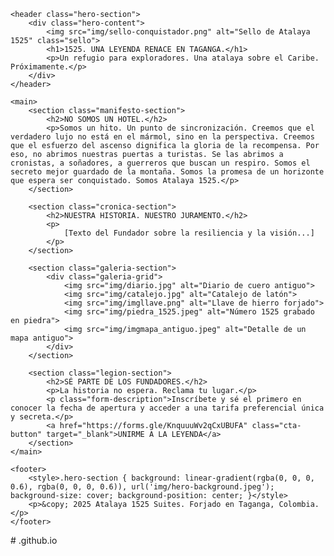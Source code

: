 <!DOCTYPE html>
<html lang="es">
<head>
    <meta charset="UTF-8">
    <meta name="viewport" content="width=device-width, initial-scale=1.0">
    <title>Atalaya 1525 Suites - Una Leyenda Renace</title>
    <link rel="stylesheet" href="style.css">
    <link rel="preconnect" href="https://fonts.googleapis.com">
    <link rel="preconnect" href="https://fonts.gstatic.com" crossorigin>
    <link href="https://fonts.googleapis.com/css2?family=EB+Garamond:ital,wght@0,400;0,700;1,400&display=swap" rel="stylesheet">
</head>
<body>

    <header class="hero-section">
        <div class="hero-content">
            <img src="img/sello-conquistador.png" alt="Sello de Atalaya 1525" class="sello">
            <h1>1525. UNA LEYENDA RENACE EN TAGANGA.</h1>
            <p>Un refugio para exploradores. Una atalaya sobre el Caribe. Próximamente.</p>
        </div>
    </header>

    <main>
        <section class="manifesto-section">
            <h2>NO SOMOS UN HOTEL.</h2>
            <p>Somos un hito. Un punto de sincronización. Creemos que el verdadero lujo no está en el mármol, sino en la perspectiva. Creemos que el esfuerzo del ascenso dignifica la gloria de la recompensa. Por eso, no abrimos nuestras puertas a turistas. Se las abrimos a cronistas, a soñadores, a guerreros que buscan un respiro. Somos el secreto mejor guardado de la montaña. Somos la promesa de un horizonte que espera ser conquistado. Somos Atalaya 1525.</p>
        </section>

        <section class="cronica-section">
            <h2>NUESTRA HISTORIA. NUESTRO JURAMENTO.</h2>
            <p>
                [Texto del Fundador sobre la resiliencia y la visión...]
            </p>
        </section>

        <section class="galeria-section">
            <div class="galeria-grid">
                <img src="img/diario.jpg" alt="Diario de cuero antiguo">
                <img src="img/catalejo.jpg" alt="Catalejo de latón">
                <img src="img/imgllave.png" alt="Llave de hierro forjado">
                <img src="img/piedra_1525.jpeg" alt="Número 1525 grabado en piedra">
                <img src="img/imgmapa_antiguo.jpeg" alt="Detalle de un mapa antiguo">
            </div>
        </section>

        <section class="legion-section">
            <h2>SÉ PARTE DE LOS FUNDADORES.</h2>
            <p>La historia no espera. Reclama tu lugar.</p>
            <p class="form-description">Inscríbete y sé el primero en conocer la fecha de apertura y acceder a una tarifa preferencial única y secreta.</p>
            <a href="https://forms.gle/KnquuuWv2qCxUBUFA" class="cta-button" target="_blank">UNIRME A LA LEYENDA</a>
        </section>
    </main>

    <footer>
        <style>.hero-section { background: linear-gradient(rgba(0, 0, 0, 0.6), rgba(0, 0, 0, 0.6)), url('img/hero-background.jpeg'); background-size: cover; background-position: center; }</style>
        <p>&copy; 2025 Atalaya 1525 Suites. Forjado en Taganga, Colombia.</p>
    </footer>

</body>
</html># .github.io
